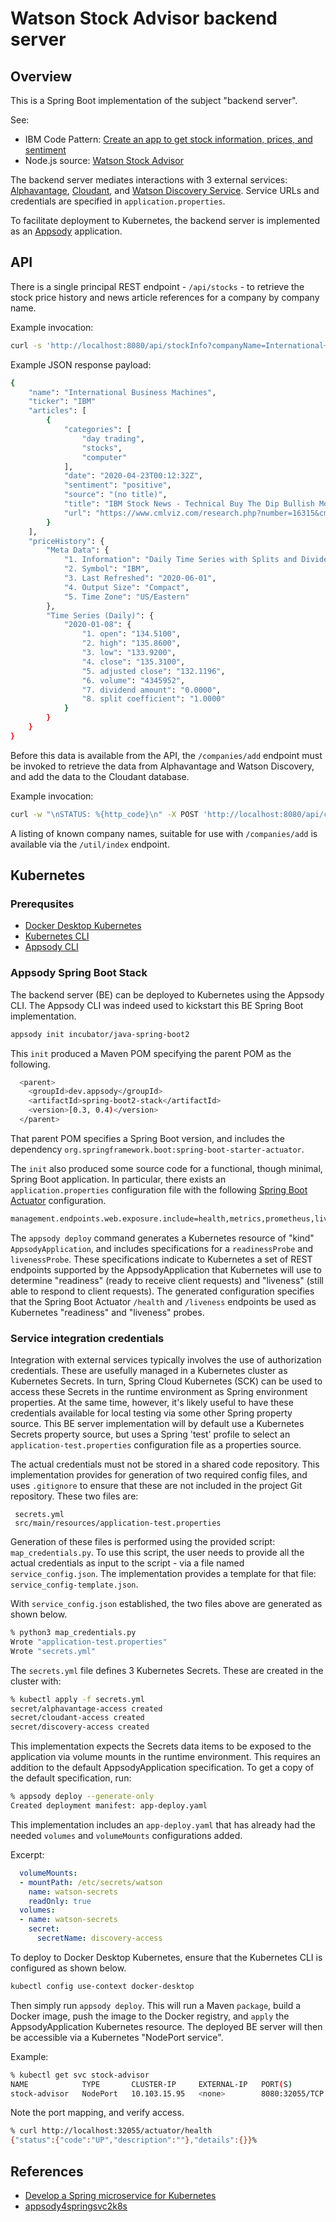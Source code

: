 # Watson Stock Advisor backend server

## Overview 

This is a Spring Boot implementation of the subject "backend server". 

See: 

- IBM Code Pattern: [Create an app to get stock information, prices, and sentiment](https://developer.ibm.com/patterns/create-a-web-app-to-get-stock-information-prices-and-sentiment/?cm_sp=Developer-_-code-_-stock_information)  
- Node.js source: [Watson Stock Advisor](https://github.com/IBM/watson-stock-advisor/blob/master/README.md)

The backend server mediates interactions with 3 external services: [Alphavantage](https://www.alphavantage.co), 
[Cloudant](https://cloud.ibm.com/docs/Cloudant?topic=Cloudant-about), and 
[Watson Discovery Service](https://www.ibm.com/cloud/watson-discovery/resources). 
Service URLs and credentials are specified in `application.properties`. 

To facilitate deployment to Kubernetes, the backend server is implemented as an [Appsody](https://appsody.dev) application. 

## API

There is a single principal REST endpoint - `/api/stocks` - to retrieve the stock price history and news article references for a company by company name. 

Example invocation:

``` bash
curl -s 'http://localhost:8080/api/stockInfo?companyName=International+Business+Machines'
```
Example JSON response payload:

``` bash
{
    "name": "International Business Machines",
    "ticker": "IBM"
    "articles": [
        {
            "categories": [
                "day trading",
                "stocks",
                "computer"
            ],
            "date": "2020-04-23T00:12:32Z",
            "sentiment": "positive",
            "source": "(no title)",
            "title": "IBM Stock News - Technical Buy The Dip Bullish Momentum Trade and Trigger With Options",
            "url": "https://www.cmlviz.com/research.php?number=16315&cml_article_id=20191104_ibm-stock-news--technical-buy-the-dip-bullish-momentum-trade-and-trigger-with-options"
        }
    ],
    "priceHistory": {
        "Meta Data": {
            "1. Information": "Daily Time Series with Splits and Dividend Events",
            "2. Symbol": "IBM",
            "3. Last Refreshed": "2020-06-01",
            "4. Output Size": "Compact",
            "5. Time Zone": "US/Eastern"
        },
        "Time Series (Daily)": {
            "2020-01-08": {
                "1. open": "134.5100",
                "2. high": "135.8600",
                "3. low": "133.9200",
                "4. close": "135.3100",
                "5. adjusted close": "132.1196",
                "6. volume": "4345952",
                "7. dividend amount": "0.0000",
                "8. split coefficient": "1.0000"
            }
        }
    }
}
```

Before this data is available from the API, the `/companies/add` endpoint must be invoked to retrieve the data 
from Alphavantage and Watson Discovery, and add the data to the Cloudant database. 

Example invocation:

``` bash
curl -w "\nSTATUS: %{http_code}\n" -X POST 'http://localhost:8080/api/companies/add?companyName=International+Business+Machines'
```

A listing of known company names, suitable for use with `/companies/add` is available via the `/util/index` endpoint.

## Kubernetes 

### Prerequsites

- [Docker Desktop Kubernetes](https://docs.docker.com/docker-for-mac/kubernetes/)
- [Kubernetes CLI](https://kubernetes.io/docs/tasks/tools/install-kubectl/)
- [Appsody CLI](https://appsody.dev/docs/installing/installing-appsody/)

### Appsody Spring Boot Stack

The backend server (BE) can be deployed to Kubernetes using the Appsody CLI. 
The Appsody CLI was indeed used to kickstart this BE Spring Boot implementation.

``` bash
appsody init incubator/java-spring-boot2
```

This `init` produced a Maven POM specifying the parent POM as the following.

``` bash
  <parent>
    <groupId>dev.appsody</groupId>
    <artifactId>spring-boot2-stack</artifactId>
    <version>[0.3, 0.4)</version>
  </parent>
```

That parent POM specifies a Spring Boot version, and includes the dependency `org.springframework.boot:spring-boot-starter-actuator`.

The `init` also produced some source code for a functional, though minimal, Spring Boot application. In particular, there exists an 
`application.properties` configuration file with the following
[Spring Boot Actuator](https://docs.spring.io/spring-boot/docs/current/reference/html/production-ready-features.html) configuration.

``` bash
management.endpoints.web.exposure.include=health,metrics,prometheus,liveness
```

The `appsody deploy` command generates a Kubernetes resource of "kind" `AppsodyApplication`, and includes specifications for a `readinessProbe` and `livenessProbe`. 
These specifications indicate to Kubernetes a set of REST endpoints supported by the AppsodyApplication that Kubernetes will use to determine "readiness" (ready to receive client requests) and "liveness" (still able to respond to client requests). The generated configuration specifies that the Spring Boot Actuator `/health` and `/liveness` endpoints be used as Kubernetes "readiness" and "liveness" probes.


### Service integration credentials

Integration with external services typically involves the use of authorization credentials. These are usefully managed in a Kubernetes cluster as Kubernetes Secrets. In turn, Spring Cloud Kubernetes (SCK) can be used to access these Secrets in the runtime environment as Spring environment properties. At the same time, however, it's likely useful to have these credentials available for local testing via some other Spring property source. This BE server implementation will by default use a Kubernetes Secrets property source, but uses a Spring 'test' profile to select an `application-test.properties` configuration file as a properties source. 

The actual credentials must not be stored in a shared code repository. This implementation provides for generation of two required config files, and uses `.gitignore` to ensure that these are not included in the project Git repository. These two files are:

```
 secrets.yml 
 src/main/resources/application-test.properties 
```
Generation of these files is performed using the provided script: `map_credentials.py`. To use this script, the user needs to provide all the actual credentials as input to the script - via a file named `service_config.json`. The implementation provides a template for that file: `service_config-template.json`.

With `service_config.json` established, the two files above are generated as shown below. 

``` bash
% python3 map_credentials.py                                
Wrote "application-test.properties"
Wrote "secrets.yml"
```
 
The `secrets.yml` file defines 3 Kubernetes Secrets. These are created in the cluster with:

``` bash
% kubectl apply -f secrets.yml
secret/alphavantage-access created
secret/cloudant-access created
secret/discovery-access created
```

This implementation expects the Secrets data items to be exposed to the application via volume mounts in the runtime environment. This requires an addition to the default AppsodyApplication specification. To get a copy of the default specification, run:

``` bash
% appsody deploy --generate-only
Created deployment manifest: app-deploy.yaml
```

This implementation includes an `app-deploy.yaml` that has already had the needed `volumes` and `volumeMounts` configurations added. 

Excerpt:

``` yaml
  volumeMounts:
  - mountPath: /etc/secrets/watson
    name: watson-secrets
    readOnly: true
  volumes:
  - name: watson-secrets
    secret:
      secretName: discovery-access
```

To deploy to Docker Desktop Kubernetes, ensure that the Kubernetes CLI is configured as shown below.

``` bash
kubectl config use-context docker-desktop
```

Then simply run `appsody deploy`. This will run a Maven `package`, build a Docker image, push the image to the Docker registry, and `apply` the AppsodyApplication Kubernetes resource. The deployed BE server will then be accessible via a Kubernetes "NodePort service".

Example: 

```bash
% kubectl get svc stock-advisor                
NAME            TYPE       CLUSTER-IP     EXTERNAL-IP   PORT(S)          AGE
stock-advisor   NodePort   10.103.15.95   <none>        8080:32055/TCP   4m24s
```
Note the port mapping, and verify access. 

``` bash
% curl http://localhost:32055/actuator/health
{"status":{"code":"UP","description":""},"details":{}}%                          
```

## References

- [Develop a Spring microservice for Kubernetes](https://developer.ibm.com/tutorials/spring-boot-to-cloud-native-with-appsody-and-spring-cloud-kubernetes/)
- [appsody4springsvc2k8s](https://github.com/richard-trotter/appsody4springsvc2k8s)

